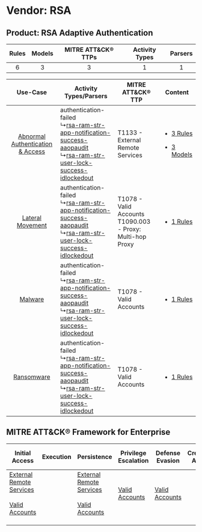 Vendor: RSA
===========
Product: RSA Adaptive Authentication
------------------------------------
| Rules | Models | MITRE ATT&CK® TTPs | Activity Types | Parsers |
|:-----:|:------:|:------------------:|:--------------:|:-------:|
|   6   |   3    |         3          |       1        |    1    |

|    Use-Case    | Activity Types/Parsers    | MITRE ATT&CK® TTP    | Content    |
|:----:| ---- | ---- | ---- |
| [Abnormal Authentication & Access](../../../UseCases/uc_abnormal_authentication_&_access.md) |  authentication-failed<br> ↳[rsa-ram-str-app-notification-success-aaopaudit](Ps/pC_rsaramstrappnotificationsuccessaaopaudit.md)<br> ↳[rsa-ram-str-user-lock-success-idlockedout](Ps/pC_rsaramstruserlocksuccessidlockedout.md)<br> | T1133 - External Remote Services<br>    | [<ul><li>3 Rules</li></ul><ul><li>3 Models</li></ul>](RM/r_m_rsa_rsa_adaptive_authentication_Abnormal_Authentication_&_Access.md) |
|    [Lateral Movement](../../../UseCases/uc_lateral_movement.md)    |  authentication-failed<br> ↳[rsa-ram-str-app-notification-success-aaopaudit](Ps/pC_rsaramstrappnotificationsuccessaaopaudit.md)<br> ↳[rsa-ram-str-user-lock-success-idlockedout](Ps/pC_rsaramstruserlocksuccessidlockedout.md)<br> | T1078 - Valid Accounts<br>T1090.003 - Proxy: Multi-hop Proxy<br> | [<ul><li>1 Rules</li></ul>](RM/r_m_rsa_rsa_adaptive_authentication_Lateral_Movement.md)    |
|    [Malware](../../../UseCases/uc_malware.md)    |  authentication-failed<br> ↳[rsa-ram-str-app-notification-success-aaopaudit](Ps/pC_rsaramstrappnotificationsuccessaaopaudit.md)<br> ↳[rsa-ram-str-user-lock-success-idlockedout](Ps/pC_rsaramstruserlocksuccessidlockedout.md)<br> | T1078 - Valid Accounts<br>    | [<ul><li>1 Rules</li></ul>](RM/r_m_rsa_rsa_adaptive_authentication_Malware.md)    |
|    [Ransomware](../../../UseCases/uc_ransomware.md)    |  authentication-failed<br> ↳[rsa-ram-str-app-notification-success-aaopaudit](Ps/pC_rsaramstrappnotificationsuccessaaopaudit.md)<br> ↳[rsa-ram-str-user-lock-success-idlockedout](Ps/pC_rsaramstruserlocksuccessidlockedout.md)<br> | T1078 - Valid Accounts<br>    | [<ul><li>1 Rules</li></ul>](RM/r_m_rsa_rsa_adaptive_authentication_Ransomware.md)    |

MITRE ATT&CK® Framework for Enterprise
--------------------------------------
| Initial Access                                                                                                                                   | Execution | Persistence                                                                                                                                      | Privilege Escalation                                                | Defense Evasion                                                     | Credential Access | Discovery | Lateral Movement | Collection | Command and Control                                                                                                                       | Exfiltration | Impact |
| ------------------------------------------------------------------------------------------------------------------------------------------------ | --------- | ------------------------------------------------------------------------------------------------------------------------------------------------ | ------------------------------------------------------------------- | ------------------------------------------------------------------- | ----------------- | --------- | ---------------- | ---------- | ----------------------------------------------------------------------------------------------------------------------------------------- | ------------ | ------ |
| [External Remote Services](https://attack.mitre.org/techniques/T1133)<br><br>[Valid Accounts](https://attack.mitre.org/techniques/T1078)<br><br> |           | [External Remote Services](https://attack.mitre.org/techniques/T1133)<br><br>[Valid Accounts](https://attack.mitre.org/techniques/T1078)<br><br> | [Valid Accounts](https://attack.mitre.org/techniques/T1078)<br><br> | [Valid Accounts](https://attack.mitre.org/techniques/T1078)<br><br> |                   |           |                  |            | [Proxy: Multi-hop Proxy](https://attack.mitre.org/techniques/T1090/003)<br><br>[Proxy](https://attack.mitre.org/techniques/T1090)<br><br> |              |        |